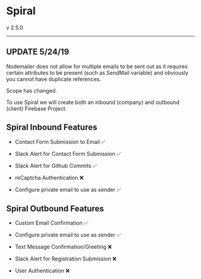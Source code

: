 # Spiral

v 2.5.0

-------------------------------------------------
## UPDATE 5/24/19

Nodemailer does not allow for multiple emails to be sent out as it requires certain attributes to be present (such as SendMail variable) and obviously you cannot have duplicate references.

Scope has changed.

To use Spiral we will create both an inbound (company) and outbound (client) Firebase Project.

## Spiral Inbound Features

- Contact Form Submission to Email ✅

- Slack Alert for Contact Form Submission ✅

- Slack Alert for Github Commits ✅

- reCaptcha Authentication ❌

- Configure private email to use as sender ✅


## Spiral Outbound Features

- Custom Email Confirmation ✅

- Configure private email to use as sender ✅

- Text Message Confirmation/Greeting ❌

- Slack Alert for Registration Submission ❌

- User Authentication ❌

